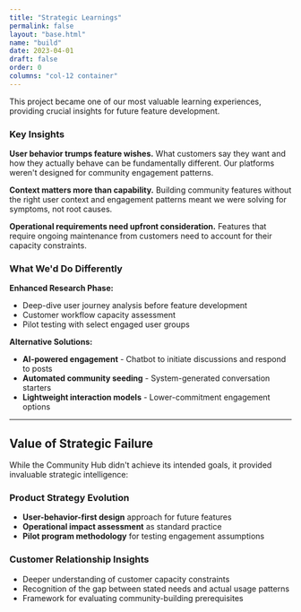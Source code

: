 ```yaml
---
title: "Strategic Learnings"
permalink: false
layout: "base.html"
name: "build"
date: 2023-04-01
draft: false
order: 0
columns: "col-12 container"
---
```

<div class="col col-12 md-8">

This project became one of our most valuable learning experiences, providing crucial insights for future feature development.

### Key Insights

**User behavior trumps feature wishes.** What customers say they want and how they actually behave can be fundamentally different. Our platforms weren't designed for community engagement patterns.

**Context matters more than capability.** Building community features without the right user context and engagement patterns meant we were solving for symptoms, not root causes.

**Operational requirements need upfront consideration.** Features that require ongoing maintenance from customers need to account for their capacity constraints.

### What We'd Do Differently

**Enhanced Research Phase:**

- Deep-dive user journey analysis before feature development
- Customer workflow capacity assessment
- Pilot testing with select engaged user groups

**Alternative Solutions:**

- **AI-powered engagement** - Chatbot to initiate discussions and respond to posts
- **Automated community seeding** - System-generated conversation starters
- **Lightweight interaction models** - Lower-commitment engagement options

<hr class="break">

## Value of Strategic Failure

While the Community Hub didn't achieve its intended goals, it provided invaluable strategic intelligence:

### Product Strategy Evolution

- **User-behavior-first design** approach for future features
- **Operational impact assessment** as standard practice
- **Pilot program methodology** for testing engagement assumptions

### Customer Relationship Insights

- Deeper understanding of customer capacity constraints
- Recognition of the gap between stated needs and actual usage patterns
- Framework for evaluating community-building prerequisites

